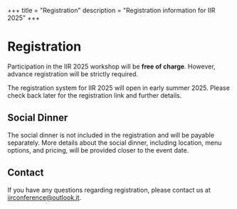 +++
title = "Registration"
description = "Registration information for IIR 2025"
+++

# Registration

Participation in the IIR 2025 workshop will be **free of charge**. However, advance registration will be strictly required.

The registration system for IIR 2025 will open in early summer 2025. Please check back later for the registration link and further details.

## Social Dinner

The social dinner is not included in the registration and will be payable separately. More details about the social dinner, including location, menu options, and pricing, will be provided closer to the event date.

## Contact

If you have any questions regarding registration, please contact us at [iirconference@outlook.it](mailto:iirconference@outlook.it).